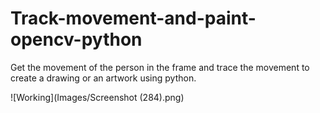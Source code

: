 # Track-movement-and-paint-opencv-python
Get the movement of the person in the frame and trace the movement to create a drawing or an artwork using python.

![Working](Images/Screenshot (284).png)
